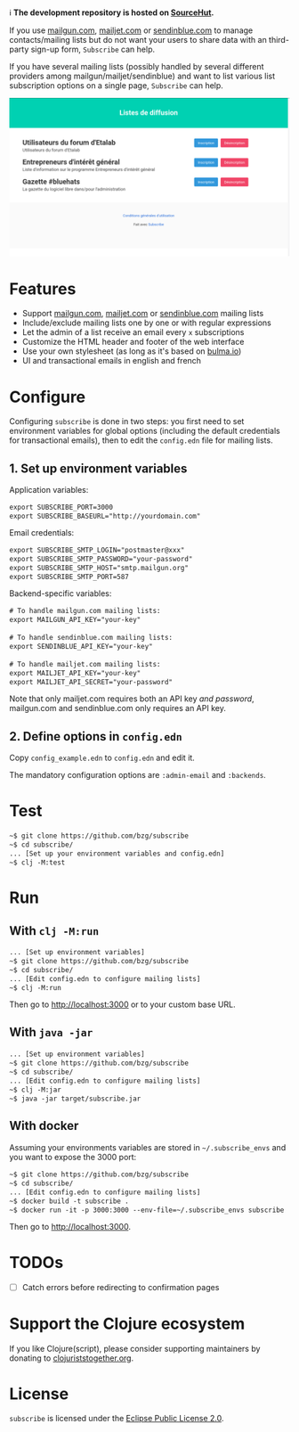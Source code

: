 ℹ️ **The development repository is hosted on [SourceHut](https://git.sr.ht/~bzg/subscribe).**

If you use [mailgun.com](https://www.mailgun.com/), [mailjet.com](https://www.mailjet.com) or [sendinblue.com](https://www.sendinblue.com/) to manage
contacts/mailing lists but do not want your users to share data with
an third-party sign-up form, `Subscribe` can help.

If you have several mailing lists (possibly handled by several
different providers among mailgun/mailjet/sendinblue) and want to list
various list subscription options on a single page, `Subscribe` can
help.

![img](subscribe.png)


# Features

-   Support [mailgun.com](https://www.mailgun.com/), [mailjet.com](https://www.mailjet.com) or [sendinblue.com](https://www.sendinblue.com/) mailing lists
-   Include/exclude mailing lists one by one or with regular expressions
-   Let the admin of a list receive an email every `x` subscriptions
-   Customize the HTML header and footer of the web interface
-   Use your own stylesheet (as long as it's based on [bulma.io](https://bulma.io))
-   UI and transactional emails in english and french


# Configure

Configuring `subscribe` is done in two steps: you first need to set
environment variables for global options (including the default
credentials for transactional emails), then to edit the `config.edn`
file for mailing lists.


## 1. Set up environment variables

Application variables:

    export SUBSCRIBE_PORT=3000
    export SUBSCRIBE_BASEURL="http://yourdomain.com"

Email credentials:

    export SUBSCRIBE_SMTP_LOGIN="postmaster@xxx"
    export SUBSCRIBE_SMTP_PASSWORD="your-password"
    export SUBSCRIBE_SMTP_HOST="smtp.mailgun.org"
    export SUBSCRIBE_SMTP_PORT=587

Backend-specific variables:

    # To handle mailgun.com mailing lists:
    export MAILGUN_API_KEY="your-key"
    
    # To handle sendinblue.com mailing lists:
    export SENDINBLUE_API_KEY="your-key"
    
    # To handle mailjet.com mailing lists:
    export MAILJET_API_KEY="your-key"
    export MAILJET_API_SECRET="your-password"

Note that only mailjet.com requires both an API key *and password*,
mailgun.com and sendinblue.com only requires an API key.


## 2. Define options in `config.edn`

Copy `config_example.edn` to `config.edn` and edit it.

The mandatory configuration options are `:admin-email` and `:backends`.


# Test

    ~$ git clone https://github.com/bzg/subscribe
    ~$ cd subscribe/
    ... [Set up your environment variables and config.edn]
    ~$ clj -M:test


# Run


## With `clj -M:run`

    ... [Set up environment variables]
    ~$ git clone https://github.com/bzg/subscribe
    ~$ cd subscribe/
    ... [Edit config.edn to configure mailing lists]
    ~$ clj -M:run

Then go to <http://localhost:3000> or to your custom base URL.


## With `java -jar`

    ... [Set up environment variables]
    ~$ git clone https://github.com/bzg/subscribe
    ~$ cd subscribe/
    ... [Edit config.edn to configure mailing lists]
    ~$ clj -M:jar
    ~$ java -jar target/subscribe.jar


## With docker

Assuming your environments variables are stored in `~/.subscribe_envs`
and you want to expose the 3000 port:

    ~$ git clone https://github.com/bzg/subscribe
    ~$ cd subscribe/
    ... [Edit config.edn to configure mailing lists]
    ~$ docker build -t subscribe .
    ~$ docker run -it -p 3000:3000 --env-file=~/.subscribe_envs subscribe

Then go to <http://localhost:3000>.


# TODOs

-   [ ] Catch errors before redirecting to confirmation pages


# Support the Clojure ecosystem

If you like Clojure(script), please consider supporting maintainers by
donating to [clojuriststogether.org](https://www.clojuriststogether.org).


# License

`subscribe` is licensed under the [Eclipse Public License 2.0](http://www.eclipse.org/legal/epl-v10.html).

